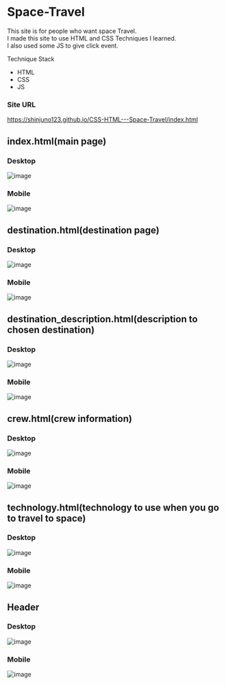 # Space-Travel


This site is for people who want space Travel.<br>
I made this site to use HTML and CSS Techniques I learned.<br>
I also used some JS to give click event.<br>

Technique Stack

- HTML
- CSS
- JS

### Site URL
<a href="https://shinjuno123.github.io/CSS-HTML---Space-Travel/index.html">https://shinjuno123.github.io/CSS-HTML---Space-Travel/index.html</a>

## index.html(main page)

### Desktop
![image](https://user-images.githubusercontent.com/72008909/179208579-f3fd974a-ee55-47ed-9416-f7b247764571.png)

### Mobile
![image](https://user-images.githubusercontent.com/72008909/179208631-9da2bba9-659f-4ba4-bad7-7314fd9822c8.png)


## destination.html(destination page)

### Desktop
![image](https://user-images.githubusercontent.com/72008909/179212845-1579c819-8228-4d52-a329-de36df66dd14.png)

### Mobile
![image](https://user-images.githubusercontent.com/72008909/179213261-f7f77203-54b2-490d-9f8b-26277e13a7a9.png)



## destination_description.html(description to chosen destination)

### Desktop
![image](https://user-images.githubusercontent.com/72008909/179213539-d50886b6-419e-44e3-b739-f12e39e56b2d.png)


### Mobile
![image](https://user-images.githubusercontent.com/72008909/179213641-ba337721-6488-41ce-a7b9-d2811c1e56c2.png)

## crew.html(crew information)

### Desktop
![image](https://user-images.githubusercontent.com/72008909/179213716-420145e6-ab57-447f-9f56-08631756685f.png)


### Mobile
![image](https://user-images.githubusercontent.com/72008909/179213779-f5b5c585-d296-4bc1-8c34-ef0e98ae9b7b.png)


## technology.html(technology to use when you go to travel to space)

### Desktop
![image](https://user-images.githubusercontent.com/72008909/179213849-2574664b-7dd9-48eb-947f-7581562a03f9.png)

### Mobile
![image](https://user-images.githubusercontent.com/72008909/179213911-2801fe3a-449d-41be-84f3-b3ab65e99a93.png)



## Header

### Desktop
![image](https://user-images.githubusercontent.com/72008909/179214022-7529bdc7-b4bf-4d73-9f27-dc612f0adb12.png)


### Mobile
![image](https://user-images.githubusercontent.com/72008909/179213976-f69fa78f-4de4-44b4-bbfd-2ac576e3007f.png)


